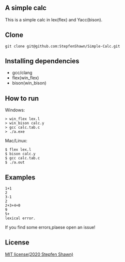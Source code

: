 ## A simple calc
This is a simple calc in lex(flex) and Yacc(bison).

## Clone

```
git clone git@github.com:StepfenShawn/Simple-Calc.git
```

## Installing dependencies

* gcc/clang
* flex(win_flex)
* bison(win_bison)

## How to run
Windows:
```
> win_flex lex.l
> win_bison calc.y
> gcc calc.tab.c
> ./a.exe
```
Mac/Linux:
```
$ flex lex.l
$ bison calc.y
$ gcc calc.tab.c
$ ./a.out
```

## Examples
```
1+1
2
3-1
2
2+3+4+0
9
5+
lexical error.
```

If you find some errors,plaese open an issue!

## License
[MIT license(2020 Stepfen Shawn)](https://github.com/StepfenShawn/Simple-Calc/blob/master/LICENSE)
